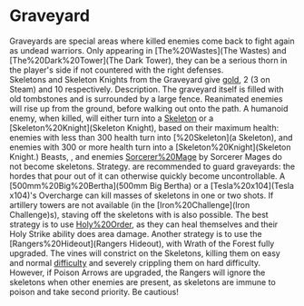 # Graveyard

Graveyards are special areas where killed enemies come back to fight again as undead warriors. Only appearing in [The%20Wastes](The Wastes) and [The%20Dark%20Tower](The Dark Tower), they can be a serious thorn in the player's side if not countered with the right defenses. Skeletons and Skeleton Knights from the Graveyard give [gold](gold), 2 (3 on Steam) and 10 respectively.
Description.
The graveyard itself is filled with old tombstones and is surrounded by a large fence. Reanimated enemies will rise up from the ground, before walking out onto the path.
A humanoid enemy, when killed, will either turn into a [Skeleton](Skeleton) or a [Skeleton%20Knight](Skeleton Knight), based on their maximum health: enemies with less than 300 health turn into [%20Skeleton](a Skeleton), and enemies with 300 or more health turn into a [Skeleton%20Knight](Skeleton Knight.) Beasts, , and enemies [Sorcerer%20Mage](polymorphed) by Sorcerer Mages do not become skeletons.
Strategy.
 are recommended to guard graveyards: the hordes that pour out of it can otherwise quickly become uncontrollable. A [500mm%20Big%20Bertha](500mm Big Bertha) or a [Tesla%20x104](Tesla x104)'s Overcharge can kill masses of skeletons in one or two shots.
If artillery towers are not available (in the [Iron%20Challenge](Iron Challenge)s), staving off the skeletons with is also possible. The best strategy is to use [Holy%20Order](Paladins), as they can heal themselves and their Holy Strike ability does area damage.
Another strategy is to use the [Rangers%20Hideout](Rangers Hideout), with Wrath of the Forest fully upgraded. The vines will constrict on the Skeletons, killing them on easy and normal [difficulty](difficulty) and severely crippling them on hard difficulty. However, if Poison Arrows are upgraded, the Rangers will ignore the skeletons when other enemies are present, as skeletons are immune to poison and take second priority. Be cautious!